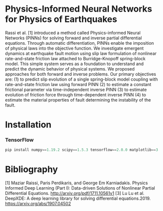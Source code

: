 # Physics-Informed Neural Networks for Physics of Earthquakes
Rassi et al. [1] introduced a method called Physics-informed Neural Networks (PINNs) for solving forward and inverse partial differential equations. Through automatic differentiation, PINNs enable the imposition of physical laws into the objective function.
We investigate emergent dynamics at earthquake fault motion using slip law formulation of nonlinear rate-and-state friction law attached to Burridge-Knopoff spring-block model. This simple system serves as a foundation to understand and predict the dynamic behavior of physical systems. We proposed approaches for both forward and inverse problems. Our primary objectives are:
(1) to predict slip evolution of a single spring-block model coupling with rate-and-state friction law using forward PINN 
(2) to estimate a constant frictional parameter via time-independent inverse PINN 
(3) to estimate evolution of friction force through time-dependent inverse PINN 
(4) to estimate the material properties of fault determining the instability of the fault.
# Installation
### TensorFlow 

```javascript
pip install numpy==1.19.2 scipy==1.5.3 tensorflow==2.0.0 matplotlib==3.3.2 pydoe==0.3.8 seaborn==0.9.0
```
# Bibliography
[1] Maziar Raissi, Paris Perdikaris, and George Em Karniadakis. Physics Informed Deep Learning (Part I): Data-driven Solutions of Nonlinear Partial Differential Equations. http://arxiv.org/pdf/1711.10561v1
[3] Lu Lu et al. DeepXDE: A deep learning library for solving differential equations.2019. https://arxiv.org/abs/1907.04502
